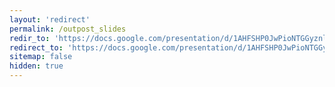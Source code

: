 ```yaml
---
layout: 'redirect'
permalink: /outpost_slides
redir_to: 'https://docs.google.com/presentation/d/1AHFSHP0JwPioNTGGyznlEAZ5Gb91GsLf7_gPgZLXiKg/edit?usp=sharing'
redirect_to: 'https://docs.google.com/presentation/d/1AHFSHP0JwPioNTGGyznlEAZ5Gb91GsLf7_gPgZLXiKg/edit?usp=sharing'
sitemap: false
hidden: true
---
```


